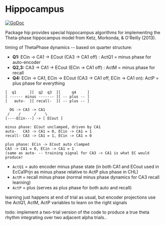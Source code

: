# Hippocampus

[![GoDoc](https://godoc.org/github.com/dhairyyas/leabra-sleepmod/hip?status.svg)](https://godoc.org/github.com/dhairyyas/leabra-sleepmod/hip)

Package hip provides special hippocampus algorithms for implementing the Theta-phase
hippocampus model from Ketz, Morkonda, & O'Reilly (2013).

timing of ThetaPhase dynamics -- based on quarter structure:

* **Q1:**   ECin -> CA1 -> ECout (CA3 -> CA1 off)  : ActQ1 = minus phase for auto-encoder
* **Q2,3:** CA3 -> CA1 -> ECout  (ECin -> CA1 off) : ActM = minus phase for recall
* **Q4:**   ECin -> CA1, ECin -> ECout (CA3 -> CA1 off, ECin -> CA1 on): ActP = plus phase for everything

```
[  q1      ][  q2  q3  ][     q4     ]
[ ------ minus ------- ][ -- plus -- ]
[   auto-  ][ recall-  ][ -- plus -- ]

  DG -> CA3 -> CA1
 /    /      /    \
[----ECin---] -> [ ECout ]

minus phase: ECout unclamped, driven by CA1
auto-   CA3 -> CA1 = 0, ECin -> CA1 = 1
recall- CA3 -> CA1 = 1, ECin -> CA1 = 0

plus phase: ECin -> ECout auto clamped
CA3 -> CA1 = 0, ECin -> CA1 = 1
(same as auto- -- training signal for CA3 -> CA1 is what EC would produce!
```

* `ActQ1` = auto encoder minus phase state (in both CA1 and ECout
        used in EcCa1Prjn as minus phase relative to ActP plus phase in CHL)
* `ActM` = recall minus phase (normal minus phase dynamics for CA3 recall learning)
* `ActP` = plus (serves as plus phase for both auto and recall)

learning just happens at end of trial as usual, but encoder projections use
the ActQ1, ActM, ActP variables to learn on the right signals

todo: implement a two-trial version of the code to produce a true theta rhythm
integrating over two adjacent alpha trials..

